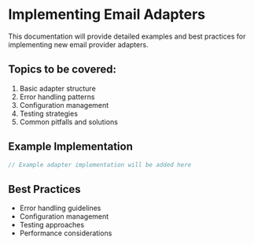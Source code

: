 # Implementing Email Adapters

This documentation will provide detailed examples and best practices for implementing new email provider adapters.

## Topics to be covered:

1. Basic adapter structure
2. Error handling patterns
3. Configuration management
4. Testing strategies
5. Common pitfalls and solutions

## Example Implementation

```typescript
// Example adapter implementation will be added here
```

## Best Practices

- Error handling guidelines
- Configuration management
- Testing approaches
- Performance considerations 